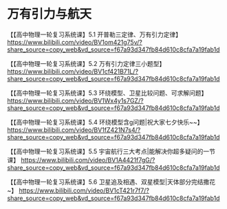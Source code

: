 # 万有引力与航天

【【高中物理一轮复习系统课】5.1 开普勒三定律、万有引力定律】 https://www.bilibili.com/video/BV1om421g75v/?share_source=copy_web&vd_source=f67a93d347fb84d610c8cfa7a19fab1d

【【高中物理一轮复习系统课】5.2 万有引力定律三小题型】 https://www.bilibili.com/video/BV1cf421B71L/?share_source=copy_web&vd_source=f67a93d347fb84d610c8cfa7a19fab1d

【【高中物理一轮复习系统课】5.3 环绕模型、卫星比较问题、可求解问题】 https://www.bilibili.com/video/BV1Wx4y1s7GZ/?share_source=copy_web&vd_source=f67a93d347fb84d610c8cfa7a19fab1d

【【高中物理一轮复习系统课】5.4 环绕模型含g问题|祝大家七夕快乐~~】 https://www.bilibili.com/video/BV1fZ421N7s4/?share_source=copy_web&vd_source=f67a93d347fb84d610c8cfa7a19fab1d

【【高中物理一轮复习系统课】5.5 宇宙航行三大考点|能解决你超多疑问的一节课】 https://www.bilibili.com/video/BV1A4421f7gG/?share_source=copy_web&vd_source=f67a93d347fb84d610c8cfa7a19fab1d

【【高中物理一轮复习系统课】5.6 卫星追及相遇、双星模型|天体部分完结撒花~】 https://www.bilibili.com/video/BV1cT421r7f7/?share_source=copy_web&vd_source=f67a93d347fb84d610c8cfa7a19fab1d